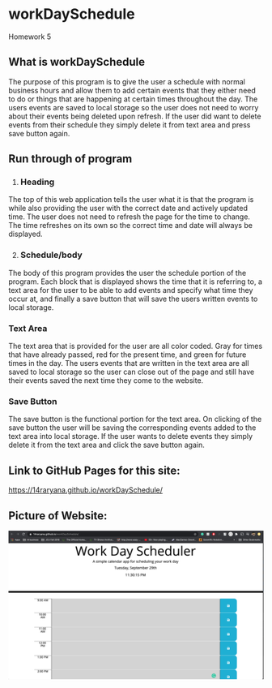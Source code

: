 # workDaySchedule
Homework 5

## What is workDaySchedule
The purpose of this program is to give the user a schedule with normal business hours and allow them to add certain events that they either need to do or things that are happening at certain times throughout the day.  The users events are saved to local storage so the user does not need to worry about their events being deleted upon refresh. If the user did want to delete events from their schedule they simply delete it from text area and press save button again.

## Run through of program

1. ### Heading
The top of this web application tells the user what it is that the program is while also providing the user with the correct date and actively updated time.  The user does not need to refresh the page for the time to change.  The time refreshes on its own so the correct time and date will always be displayed.

2. ### Schedule/body
The body of this program provides the user the schedule portion of the program.  Each block that is displayed shows the time that it is referring to, a text area for the user to be able to add events and specify what time they occur at, and finally a save button that will save the users written events to local storage.

### Text Area
The text area that is provided for the user are all color coded. Gray for times that have already passed, red for the present time, and green for future times in the day. The users events that are written in the text area are all saved to local storage so the user can close out of the page and still have their events saved the next time they come to the website.  

### Save Button
The save button is the functional portion for the text area. On clicking of the save button the user will be saving the corresponding events added to the text area into local storage. If the user wants to delete events they simply delete it from the text area and click the save button again.

## Link to GitHub Pages for this site:
https://14raryana.github.io/workDaySchedule/

## Picture of Website:
![work day planner](./Assets/workDayScheduleScreenShot.png)